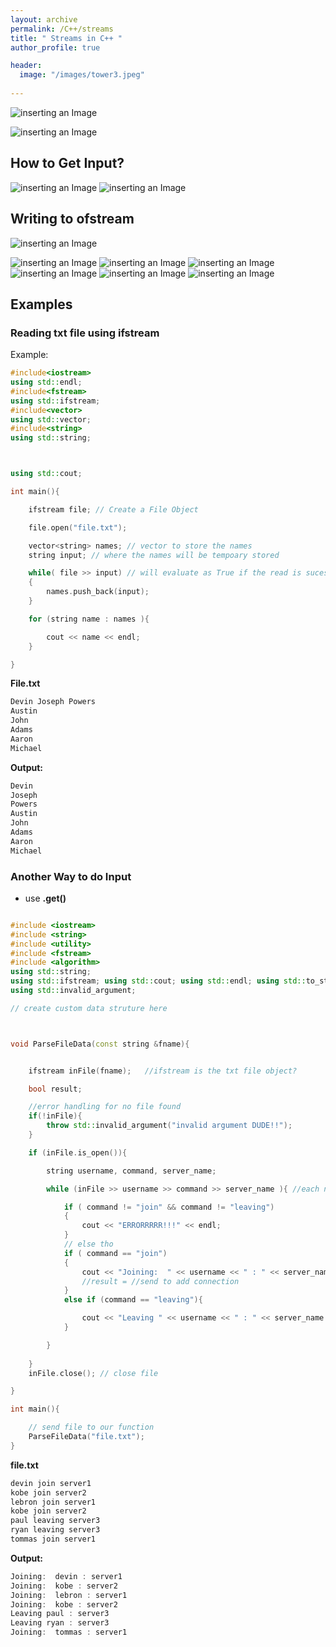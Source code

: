 ```yaml
---
layout: archive
permalink: /C++/streams
title: " Streams in C++ "
author_profile: true

header:
  image: "/images/tower3.jpeg"
  
---
```


![inserting an Image](/images/C++/streams/Page1.jpg)


![inserting an Image](/images/C++/streams/Page2.jpg)

## How to Get Input?


![inserting an Image](/images/C++/streams/Page3.jpg)
![inserting an Image](/images/C++/streams/Page4.jpg)

## Writing to ofstream 

![inserting an Image](/images/C++/streams/Page5.jpg)



![inserting an Image](/images/C++/streams/Page6.jpg)
![inserting an Image](/images/C++/streams/Page7.jpg)
![inserting an Image](/images/C++/streams/Page8.jpg)
![inserting an Image](/images/C++/streams/Page9.jpg)
![inserting an Image](/images/C++/streams/Page10.jpg)
![inserting an Image](/images/C++/streams/Page11.jpg)

## Examples



### Reading txt file using ifstream

Example:

```cpp
#include<iostream>
using std::endl;
#include<fstream>
using std::ifstream;
#include<vector>
using std::vector;
#include<string>
using std::string;



using std::cout;

int main(){

    ifstream file; // Create a File Object

    file.open("file.txt");

    vector<string> names; // vector to store the names
    string input; // where the names will be tempoary stored

    while( file >> input) // will evaluate as True if the read is sucessful
    {
        names.push_back(input);
    }

    for (string name : names ){

        cout << name << endl;
    }

}
```

**File.txt**

```cpp
Devin Joseph Powers
Austin
John
Adams
Aaron
Michael

```

**Output:**

```cpp
Devin
Joseph
Powers
Austin
John
Adams
Aaron
Michael
```

### Another Way to do Input

* use **.get()**








```cpp

#include <iostream>
#include <string>
#include <utility>
#include <fstream>
#include <algorithm>
using std::string; 
using std::ifstream; using std::cout; using std::endl; using std::to_string;
using std::invalid_argument;

// create custom data struture here



void ParseFileData(const string &fname){


    ifstream inFile(fname);   //ifstream is the txt file object?

    bool result;

    //error handling for no file found
    if(!inFile){
        throw std::invalid_argument("invalid argument DUDE!!");
    }

    if (inFile.is_open()){

        string username, command, server_name;

        while (inFile >> username >> command >> server_name ){ //each name/command one at a time

            if ( command != "join" && command != "leaving")
            {
                cout << "ERRORRRRR!!!" << endl;
            }
            // else tho
            if ( command == "join")
            {
                cout << "Joining:  " << username << " : " << server_name << endl;
                //result = //send to add connection
            }
            else if (command == "leaving"){

                cout << "Leaving " << username << " : " << server_name << endl;
            }

        }
        
    }
    inFile.close(); // close file

}

int main(){

    // send file to our function
    ParseFileData("file.txt");
}
```

**file.txt**

```cpp
devin join server1
kobe join server2
lebron join server1
kobe join server2
paul leaving server3
ryan leaving server3
tommas join server1
```
**Output:**

```cpp
Joining:  devin : server1
Joining:  kobe : server2
Joining:  lebron : server1
Joining:  kobe : server2
Leaving paul : server3
Leaving ryan : server3
Joining:  tommas : server1
```

